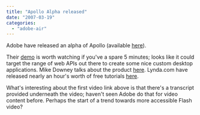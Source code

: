 ```yaml
---
title: "Apollo Alpha released"
date: "2007-03-19"
categories: 
  - "adobe-air"
---
```


Adobe have released an alpha of Apollo (available [here](http://labs.adobe.com/)).

Their [demo](http://www.adobe.com/devnet/videos/apollo_demo07/index.html) is worth watching if you've a spare 5 minutes; looks like it could target the range of web APIs out there to create some nice custom desktop applications. Mike Downey talks about the product [here](http://corporatemedianews.digitalmedianet.com/articles/viewarticle.jsp?id=115305). Lynda.com have released nearly an hour's worth of free tutorials [here](http://movielibrary.lynda.com/html/modPage.asp?ID=378).

What's interesting about the first video link above is that there's a transcript provided underneath the video; haven't seen Adobe do that for video content before. Perhaps the start of a trend towards more accessible Flash video?
